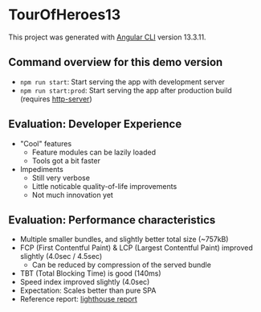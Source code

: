 # TourOfHeroes13

This project was generated with [Angular CLI](https://github.com/angular/angular-cli) version 13.3.11.

## Command overview for this demo version

- `npm run start`: Start serving the app with development server
- `npm run start:prod`: Start serving the app after production build (requires [http-server](https://www.npmjs.com/package/http-server))

## Evaluation: Developer Experience

- "Cool" features
  - Feature modules can be lazily loaded
  - Tools got a bit faster
- Impediments
  - Still very verbose
  - Little noticable quality-of-life improvements
  - Not much innovation yet

## Evaluation: Performance characteristics

- Multiple smaller bundles, and slightly better total size (~757kB)
- FCP (First Contentful Paint) & LCP (Largest Contentful Paint) improved slightly (4.0sec / 4.5sec)
  - Can be reduced by compression of the served bundle
- TBT (Total Blocking Time) is good (140ms)
- Speed index improved slightly (4.0sec)
- Expectation: Scales better than pure SPA
- Reference report: [lighthouse report](./lighthouse_reference_report.html)
